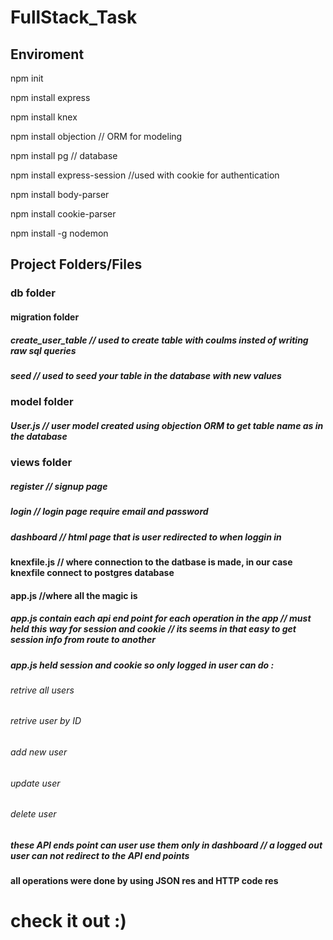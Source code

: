 # FullStack_Task
## Enviroment
npm init

npm install express

npm install knex

npm install objection // ORM for modeling

npm install pg // database 

npm install express-session //used with cookie for authentication

npm install body-parser

npm install cookie-parser

npm install -g nodemon

## Project Folders/Files

### db folder
#### migration folder
##### create_user_table // used to create table  with coulms insted of writing raw sql queries
##### seed // used to seed your table in the database with new values

### model folder
##### User.js  // user model created using objection ORM to get table name as in the database

### views folder
##### register // signup page 
##### login // login page require email and password
##### dashboard //  html page that is user redirected to when loggin in

#### knexfile.js // where connection to the datbase is made, in our case knexfile connect to postgres database

#### app.js //where all the magic is 
##### app.js contain each api end point for each operation in the app // must held this way for session and cookie // its seems in that easy to get session info from route to another 
##### app.js held session and cookie so only logged in user can do :
###### retrive all users 
###### retrive user by ID 
###### add new user 
###### update user 
###### delete user 
##### these API ends point can user use them only in dashboard // a logged out user can not redirect to the API end points
#### all operations were done by using JSON res and HTTP code res 

# check it out :)

